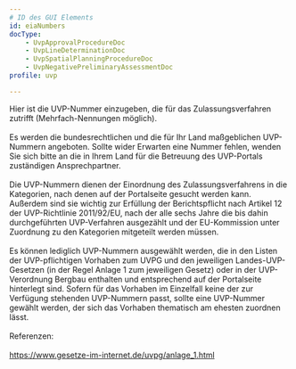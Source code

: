 ```yaml
---
# ID des GUI Elements
id: eiaNumbers
docType:
    - UvpApprovalProcedureDoc
    - UvpLineDeterminationDoc
    - UvpSpatialPlanningProcedureDoc
    - UvpNegativePreliminaryAssessmentDoc
profile: uvp

---
```


Hier ist die UVP-Nummer einzugeben, die für das Zulassungsverfahren zutrifft (Mehrfach-Nennungen möglich).<br><br>Es werden die bundesrechtlichen und die für Ihr Land maßgeblichen UVP-Nummern angeboten. Sollte wider Erwarten eine Nummer fehlen, wenden Sie sich bitte an die in Ihrem Land für die Betreuung des UVP-Portals zuständigen Ansprechpartner.<br><br>Die UVP-Nummern dienen der Einordnung des Zulassungsverfahrens in die Kategorien, nach denen auf der Portalseite gesucht werden kann. Außerdem sind sie wichtig zur Erfüllung der Berichtspflicht nach Artikel 12 der UVP-Richtlinie 2011/92/EU, nach der alle sechs Jahre die bis dahin durchgeführten UVP-Verfahren ausgezählt und der EU-Kommission unter Zuordnung zu den Kategorien mitgeteilt werden müssen.<br><br>Es können lediglich UVP-Nummern ausgewählt werden, die in den Listen der UVP-pflichtigen Vorhaben zum UVPG und den jeweiligen Landes-UVP-Gesetzen (in der Regel Anlage 1 zum jeweiligen Gesetz) oder in der UVP-Verordnung Bergbau enthalten und entsprechend auf der Portalseite hinterlegt sind. Sofern für das Vorhaben im Einzelfall keine der zur Verfügung stehenden UVP-Nummern passt, sollte eine UVP-Nummer gewählt werden, der sich das Vorhaben thematisch am ehesten zuordnen lässt.<br><br>Referenzen:<br><br> <a href='https://www.gesetze-im-internet.de/uvpg/anlage_1.html' target='_blank'>https://www.gesetze-im-internet.de/uvpg/anlage_1.html</a>
